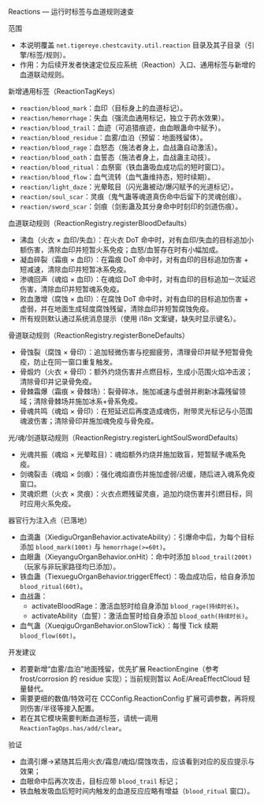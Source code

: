 Reactions — 运行时标签与血道规则速查

范围
- 本说明覆盖 `net.tigereye.chestcavity.util.reaction` 目录及其子目录（引擎/标签/规则）。
- 作用：为后续开发者快速定位反应系统（Reaction）入口、通用标签与新增的血道联动规则。

新增通用标签（ReactionTagKeys）
- `reaction/blood_mark`：血印（目标身上的血道标记）。
- `reaction/hemorrhage`：失血（强流血通用标记，独立于药水效果）。
- `reaction/blood_trail`：血迹（可追猎痕迹，由血眼蛊命中赋予）。
- `reaction/blood_residue`：血雾/血泊（预留：地面残留体）。
- `reaction/blood_rage`：血怒态（施法者身上，血战蛊自动激活）。
- `reaction/blood_oath`：血誓态（施法者身上，血战蛊主动技）。
- `reaction/blood_ritual`：血祭窗（铁血蛊吸血成功后的短时窗口）。
- `reaction/blood_flow`：血气流转（血气蛊维持态，短时续期）。
- `reaction/light_daze`：光晕眩目（闪光蛊被动/爆闪赋予的光道标记）。
- `reaction/soul_scar`：灵痕（鬼气蛊等魂道真伤命中后留下的灵魂创痕）。
- `reaction/sword_scar`：剑痕（剑影蛊及其分身命中时刻印的剑道伤痕）。

血道联动规则（ReactionRegistry.registerBloodDefaults）
- 沸血（火衣 × 血印/失血）：在火衣 DoT 命中时，对有血印/失血的目标追加小额伤害，清除血印并短暂火系免疫；血怒/血誓存在时有小幅加成。
- 凝血碎裂（霜痕 × 血印）：在霜痕 DoT 命中时，对有血印的目标追加伤害 + 短减速，清除血印并短暂冰系免疫。
- 渗魂回声（魂焰 × 血印）：在魂焰 DoT 命中时，对有血印的目标追加一次延迟伤害，清除血印并短暂魂系免疫。
- 败血激增（腐蚀 × 血印）：在腐蚀 DoT 命中时，对有血印的目标追加伤害 + 虚弱，并在地面生成轻度腐蚀残留，清除血印并短暂腐蚀免疫。
- 所有规则默认通过系统消息提示（使用 i18n 文案键，缺失时显示键名）。

骨道联动规则（ReactionRegistry.registerBoneDefaults）
- 骨蚀裂（腐蚀 × 骨印）：追加轻微伤害与挖掘疲劳，清理骨印并赋予短暂骨免疫，防止在同一窗口重复触发。
- 骨煅灼（火衣 × 骨印）：额外灼烧伤害并点燃目标，生成小范围火焰冲击波；清除骨印并记录骨免疫。
- 骨棘霜爆（霜痕 × 骨棘场）：裂骨碎冰，施加减速与虚弱并刷新冰霜残留领域；清除骨棘场并施加冰系+骨系免疫。
- 骨魂共鸣（魂焰 × 骨印）：在短延迟后再度造成魂伤，附带灵光标记与小范围魂波伤害；清除骨印并施加魂免疫与骨免疫。

光/魂/剑道联动规则（ReactionRegistry.registerLightSoulSwordDefaults）
- 光魂共振（魂焰 × 光晕眩目）：魂焰额外灼烧并施加致盲，短暂赋予魂系免疫。
- 剑魂裂击（魂焰 × 剑痕）：强化魂焰直伤并施加虚弱/迟缓，随后进入魂系免疫窗口。
- 灵魂炽燃（火衣 × 灵痕）：火衣点燃残留灵痕，追加灼烧伤害并引燃目标，同时应用火系免疫。

器官行为注入点（已落地）
- 血滴蛊（XiediguOrganBehavior.activateAbility）：引爆命中后，为每个目标添加 `blood_mark(100t)` 与 `hemorrhage(>=60t)`。
- 血眼蛊（XieyanguOrganBehavior.onHit）：命中时添加 `blood_trail(200t)`（玩家与非玩家路径均已添加）。
- 铁血蛊（TiexueguOrganBehavior.triggerEffect）：吸血成功后，给自身添加 `blood_ritual(60t)`。
- 血战蛊：
  - activateBloodRage：激活血怒时给自身添加 `blood_rage(持续时长)`。
  - activateAbility（血誓）：激活血誓时给自身添加 `blood_oath(持续时长)`。
- 血气蛊（XueqiguOrganBehavior.onSlowTick）：每慢 Tick 续期 `blood_flow(60t)`。

开发建议
- 若要新增“血雾/血泊”地面残留，优先扩展 ReactionEngine（参考 frost/corrosion 的 residue 实现）；当前规则暂以 AoE/AreaEffectCloud 轻量替代。
- 需要更细的数值/特效可在 CCConfig.ReactionConfig 扩展可调参数，再将规则伤害/半径等接入配置。
- 若在其它模块需要判断血道标签，请统一调用 `ReactionTagOps.has/add/clear`。

验证
- 血滴引爆→紧随其后用火衣/霜息/魂焰/腐蚀攻击，应该看到对应的反应提示与效果；
- 血眼命中后再次攻击，目标应带 `blood_trail` 标记；
- 铁血触发吸血后短时间内触发的血道反应应略有增益（`blood_ritual` 窗口）。
